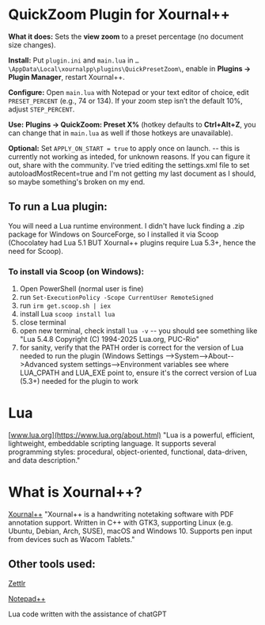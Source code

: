 # QuickZoom Plugin for Xournal++

**What it does:** Sets the **view zoom** to a preset percentage (no document size changes).

**Install:** Put `plugin.ini` and `main.lua` in `…\AppData\Local\xournalpp\plugins\QuickPresetZoom\`, enable in **Plugins → Plugin Manager**, restart Xournal++.

**Configure:** Open `main.lua` with Notepad or your text editor of choice, edit `PRESET_PERCENT` (e.g., 74 or 134). If your zoom step isn’t the default 10%, adjust `STEP_PERCENT`.

**Use:** **Plugins → QuickZoom: Preset X%** (hotkey defaults to **Ctrl+Alt+Z**, you can change that in `main.lua` as well if those hotkeys are unavailable).

**Optional:** Set `APPLY_ON_START = true` to apply once on launch. -- this is currently not working as inteded, for unknown reasons. If you can figure it out, share with the community. I've tried editing the settings.xml file to set autoloadMostRecent=true and I'm not getting my last document as I should, so maybe something's broken on my end.

## To run a Lua plugin: 
You will need a Lua runtime environment. I didn't have luck finding a .zip package for Windows on SourceForge, so I installed it via Scoop (Chocolatey had Lua 5.1 BUT Xournal++ plugins require Lua 5.3+, hence the need for Scoop).

### To install via Scoop (on Windows):
1. Open PowerShell (normal user is fine)
2. run ```Set-ExecutionPolicy -Scope CurrentUser RemoteSigned```
3. run ```irm get.scoop.sh | iex```
4. install Lua ```scoop install lua```
5. close terminal
6. open new terminal, check install ```lua -v``` -- you should see something like "Lua 5.4.8 Copyright (C) 1994-2025 Lua.org, PUC-Rio"
7. for sanity, verify that the PATH order is correct for the version of Lua needed to run the plugin (Windows Settings -->System-->About-->Advanced system settings-->Environment variables see where LUA_CPATH and LUA_EXE point to, ensure it's the correct version of Lua (5.3+) needed for the plugin to work

# Lua
[www.lua.org](https://www.lua.org/about.html)
"Lua is a powerful, efficient, lightweight, embeddable scripting language. It supports several programming styles: procedural, object-oriented, functional, data-driven, and data description."

# What is Xournal++?
[Xournal++](https://github.com/xournalpp)
"Xournal++ is a handwriting notetaking software with PDF annotation support. Written in C++ with GTK3, supporting Linux (e.g. Ubuntu, Debian, Arch, SUSE), macOS and Windows 10. Supports pen input from devices such as Wacom Tablets."

## Other tools used:
[Zettlr](https://www.zettlr.com/)

[Notepad++](https://notepad-plus-plus.org/)

Lua code written with the assistance of chatGPT
